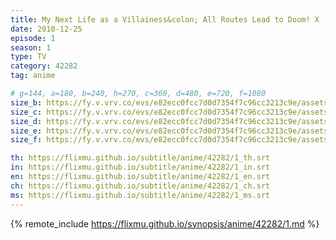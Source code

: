 ```yaml
---
title: My Next Life as a Villainess&colon; All Routes Lead to Doom! X
date: 2010-12-25
episode: 1
season: 1
type: TV
category: 42282
tag: anime

# g=144, a=180, b=240, h=270, c=360, d=480, e=720, f=1080
size_b: https://fy.v.vrv.co/evs/e82ecc0fcc7d0d7354f7c96cc3213c9e/assets/63e0592dad5d81b637ae36655dfa8fac_4098923.mp4
size_c: https://fy.v.vrv.co/evs/e82ecc0fcc7d0d7354f7c96cc3213c9e/assets/63e0592dad5d81b637ae36655dfa8fac_4098922.mp4
size_d: https://fy.v.vrv.co/evs/e82ecc0fcc7d0d7354f7c96cc3213c9e/assets/63e0592dad5d81b637ae36655dfa8fac_4098923.mp4
size_e: https://fy.v.vrv.co/evs/e82ecc0fcc7d0d7354f7c96cc3213c9e/assets/63e0592dad5d81b637ae36655dfa8fac_4098924.mp4
size_f: https://fy.v.vrv.co/evs/e82ecc0fcc7d0d7354f7c96cc3213c9e/assets/63e0592dad5d81b637ae36655dfa8fac_4098925.mp4

th: https://flixmu.github.io/subtitle/anime/42282/1_th.srt
in: https://flixmu.github.io/subtitle/anime/42282/1_in.srt
en: https://flixmu.github.io/subtitle/anime/42282/1_en.srt
ch: https://flixmu.github.io/subtitle/anime/42282/1_ch.srt
ms: https://flixmu.github.io/subtitle/anime/42282/1_ms.srt
---
```

{% remote_include https://flixmu.github.io/synopsis/anime/42282/1.md %}
